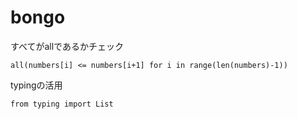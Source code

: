 # bongo
すべてがallであるかチェック
```
all(numbers[i] <= numbers[i+1] for i in range(len(numbers)-1))
```
typingの活用
```
from typing import List
```